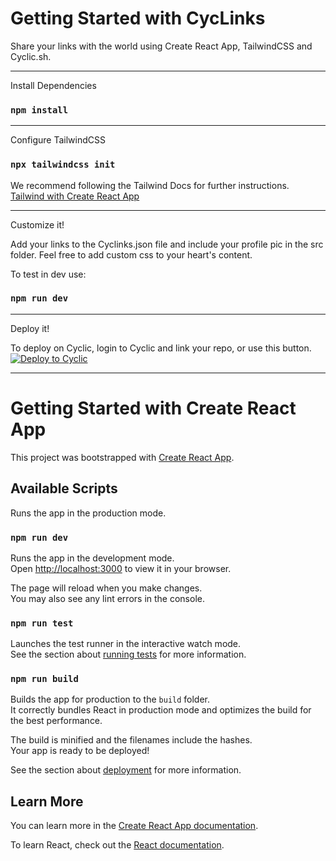 

# Getting Started with CycLinks

Share your links with the world using Create React App, TailwindCSS and Cyclic.sh. 

---

Install Dependencies

### ```npm install```

---

Configure TailwindCSS

### ```npx tailwindcss init```
We recommend following the Tailwind Docs for further instructions. [Tailwind with Create React App](https://tailwindcss.com/docs/guides/create-react-app)

---

Customize it!

Add your links to the Cyclinks.json file and include your profile pic in the src folder. Feel free to add custom css to your heart's content.

To test in dev use:
### ```npm run dev```

---

Deploy it!

To deploy on Cyclic, login to Cyclic and link your repo, or use this button.
[![Deploy to Cyclic](https://deploy.cyclic.app/button.svg)](https://deploy.cyclic.app/)

---

# Getting Started with Create React App

This project was bootstrapped with [Create React App](https://github.com/facebook/create-react-app).

## Available Scripts

Runs the app in the production mode.

### `npm run dev`

Runs the app in the development mode.\
Open [http://localhost:3000](http://localhost:3000) to view it in your browser.

The page will reload when you make changes.\
You may also see any lint errors in the console.

### `npm run test`

Launches the test runner in the interactive watch mode.\
See the section about [running tests](https://facebook.github.io/create-react-app/docs/running-tests) for more information.

### `npm run build`

Builds the app for production to the `build` folder.\
It correctly bundles React in production mode and optimizes the build for the best performance.

The build is minified and the filenames include the hashes.\
Your app is ready to be deployed!

See the section about [deployment](https://facebook.github.io/create-react-app/docs/deployment) for more information.

## Learn More

You can learn more in the [Create React App documentation](https://facebook.github.io/create-react-app/docs/getting-started).

To learn React, check out the [React documentation](https://reactjs.org/).

